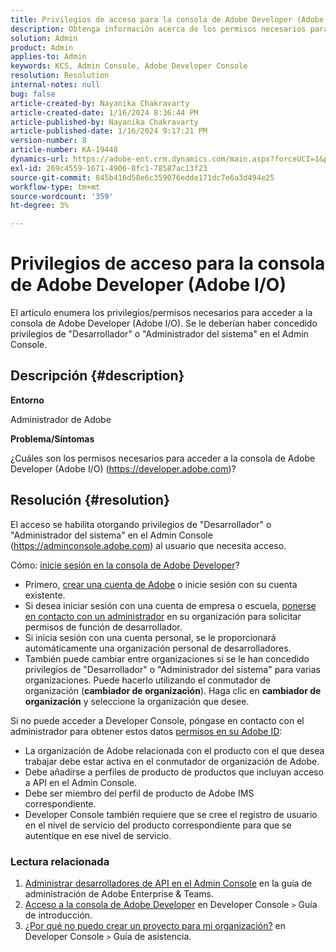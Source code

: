 ```yaml
---
title: Privilegios de acceso para la consola de Adobe Developer (Adobe I/O)
description: Obtenga información acerca de los permisos necesarios para acceder a Developer Console. Compruebe los privilegios de desarrollador y administrador del sistema.
solution: Admin
product: Admin
applies-to: Admin
keywords: KCS, Admin Console, Adobe Developer Console
resolution: Resolution
internal-notes: null
bug: false
article-created-by: Nayanika Chakravarty
article-created-date: 1/16/2024 8:36:44 PM
article-published-by: Nayanika Chakravarty
article-published-date: 1/16/2024 9:17:21 PM
version-number: 8
article-number: KA-19448
dynamics-url: https://adobe-ent.crm.dynamics.com/main.aspx?forceUCI=1&pagetype=entityrecord&etn=knowledgearticle&id=564687f0-aeb4-ee11-a569-6045bd0063aa
exl-id: 269c4559-1671-4906-8fc1-78587ac13f23
source-git-commit: 845b416d58e6c359076edde171dc7e6a3d494e25
workflow-type: tm+mt
source-wordcount: '359'
ht-degree: 3%

---
```


# Privilegios de acceso para la consola de Adobe Developer (Adobe I/O)


El artículo enumera los privilegios/permisos necesarios para acceder a la consola de Adobe Developer (Adobe I/O). Se le deberían haber concedido privilegios de &quot;Desarrollador&quot; o &quot;Administrador del sistema&quot; en el Admin Console.

## Descripción {#description}


<b>Entorno</b>

Administrador de Adobe

<b>Problema/Síntomas</b>

¿Cuáles son los permisos necesarios para acceder a la consola de Adobe Developer (Adobe I/O) (https://developer.adobe.com)?


## Resolución {#resolution}


El acceso se habilita otorgando privilegios de &quot;Desarrollador&quot; o &quot;Administrador del sistema&quot; en el Admin Console (https://adminconsole.adobe.com) al usuario que necesita acceso.

Cómo: [inicie sesión en la consola de Adobe Developer](https://developer.adobe.com/developer-console/docs/guides/getting-started/)?

- Primero, [crear una cuenta de Adobe](https://developer.adobe.com/console) o inicie sesión con su cuenta existente.
- Si desea iniciar sesión con una cuenta de empresa o escuela, [ponerse en contacto con un administrador](https://helpx.adobe.com/enterprise/kb/contact-administrator.html) en su organización para solicitar permisos de función de desarrollador.
- Si inicia sesión con una cuenta personal, se le proporcionará automáticamente una organización personal de desarrolladores.
- También puede cambiar entre organizaciones si se le han concedido privilegios de &quot;Desarrollador&quot; o &quot;Administrador del sistema&quot; para varias organizaciones. Puede hacerlo utilizando el conmutador de organización (<b>cambiador de organización</b>). Haga clic en <b>cambiador de organización</b> y seleccione la organización que desee.


Si no puede acceder a Developer Console, póngase en contacto con el administrador para obtener estos datos [permisos en su Adobe ID](https://experienceleague.adobe.com/docs/experience-manager-learn/cloud-service/debugging/debugging-aem-as-a-cloud-service/developer-console.html?lang=en#developer-console-access):

- La organización de Adobe relacionada con el producto con el que desea trabajar debe estar activa en el conmutador de organización de Adobe.
- Debe añadirse a perfiles de producto de productos que incluyan acceso a API en el Admin Console.
- Debe ser miembro del perfil de producto de Adobe IMS correspondiente.
- Developer Console también requiere que se cree el registro de usuario en el nivel de servicio del producto correspondiente para que se autentique en ese nivel de servicio.


### Lectura relacionada

1. [Administrar desarrolladores de API en el Admin Console](https://helpx.adobe.com/es/enterprise/using/manage-developers.html) en la guía de administración de Adobe Enterprise &amp; Teams.
2. [Acceso a la consola de Adobe Developer](https://developer.adobe.com/developer-console/docs/guides/getting-started/) en Developer Console `>`  Guía de introducción.
3. [¿Por qué no puedo crear un proyecto para mi organización?](https://developer.adobe.com/developer-console/docs/support/faq/#why-cant-i-create-a-project-for-my-organization) en Developer Console `>`  Guía de asistencia.
